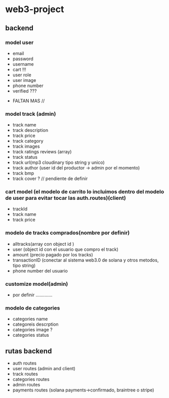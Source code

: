 # web3-project
## backend

### model user
* email
* password
* username
* cart !!!
* user role 
* user image 
* phone number 
* verified ???
- FALTAN MAS //

### model track (admin)
* track name 
* track description
* track price
* track category
* track images
* track ratings reviews (array)
* track status 
* track url(mp3 cloudinary tipo string y unico)
* track author (user id del productor -> admin por el momento)
* track bmp
* track cover ? // pendiente de definir 

### cart model (el modelo de carrito lo incluimos dentro del modelo de user para evitar tocar las auth.routes)(client)
* trackId 
* track name 
* track price

### modelo de tracks comprados(nombre por definir)
* alltracks(array con object id )
* user (object id con el usuario que compro el track)
* amount (precio pagado por los tracks)
* transactionID (conectar al sistema web3.0 de solana y otros metodos, tipo string)
* phone number del usuario 

### customize model(admin)
* por definir .............

### modelo de categories 
* categories name 
* categoreis descrption 
* categories image ?
* categories status 

## rutas backend
* auth routes
* user routes (admin and client)
* track routes 
* categories routes
* admin routes 
* payments routes (solana payments->confirmado, braintree o stripe)



